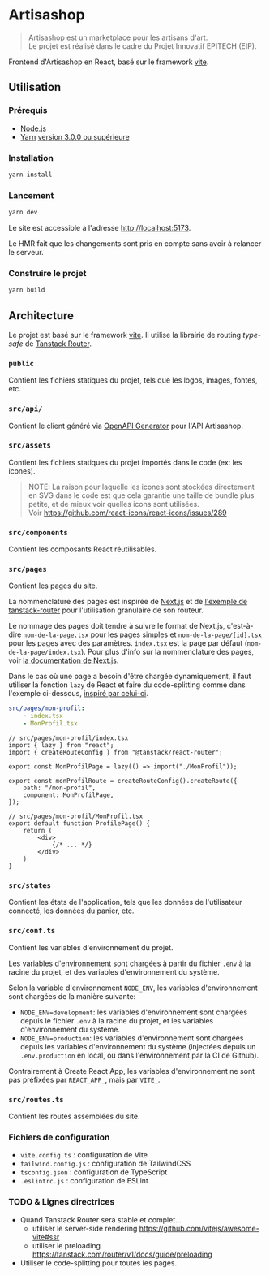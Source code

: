 # Artisashop

> Artisashop est un marketplace pour les artisans d'art.  
> Le projet est réalisé dans le cadre du Projet Innovatif EPITECH (EIP).

Frontend d'Artisashop en React, basé sur le framework [vite](https://vitejs.dev/).

## Utilisation

### Prérequis

-   [Node.js](https://nodejs.org/en/)
-   [Yarn](https://yarnpkg.com/lang/en/) [version 3.0.0 ou supérieure](https://yarnpkg.com/getting-started/install#updating-to-the-latest-versions)

### Installation

```bash
yarn install
```

### Lancement

```bash
yarn dev
```

Le site est accessible à l'adresse [http://localhost:5173](http://localhost:3000).

Le HMR fait que les changements sont pris en compte sans avoir à relancer le serveur.

### Construire le projet

```bash
yarn build
```

## Architecture

Le projet est basé sur le framework [vite](https://vitejs.dev/).
Il utilise la librairie de routing *type-safe* de [Tanstack Router](https://tanstack.com/router/v1).

### `public`

Contient les fichiers statiques du projet, tels que les logos, images, fontes, etc.

### `src/api/`

Contient le client généré via [OpenAPI Generator](https://openapi-generator.tech/) pour l'API Artisashop.

### `src/assets`

Contient les fichiers statiques du projet importés dans le code (ex: les icones).

> NOTE: La raison pour laquelle les icones sont stockées directement en SVG dans le code est que cela garantie une taille de bundle plus petite, et de mieux voir quelles icons sont utilisées.  
> Voir https://github.com/react-icons/react-icons/issues/289

### `src/components`

Contient les composants React réutilisables.

### `src/pages`

Contient les pages du site.

La nommenclature des pages est inspirée de [Next.js](https://nextjs.org/docs/basic-features/pages) et de [l'exemple de tanstack-router](https://github.com/TanStack/router/tree/beta/examples/react/kitchen-sink-codesplit) pour l'utilisation granulaire de son routeur.

Le nommage des pages doit tendre à suivre le format de Next.js, c'est-à-dire `nom-de-la-page.tsx` pour les pages simples et `nom-de-la-page/[id].tsx` pour les pages avec des paramètres. `index.tsx` est la page par défaut (`nom-de-la-page/index.tsx`).
Pour plus d'info sur la nommenclature des pages, voir [la documentation de Next.js](https://nextjs.org/docs/routing/introduction).

Dans le cas où une page a besoin d'être chargée dynamiquement, il faut utiliser la fonction `lazy` de React et faire du code-splitting comme dans l'exemple ci-dessous, [inspiré par celui-ci](https://github.com/TanStack/router/tree/beta/examples/react/kitchen-sink-codesplit/src/routes/expensive).

```yaml
src/pages/mon-profil:
    - index.tsx
    - MonProfil.tsx
```

```tsx
// src/pages/mon-profil/index.tsx
import { lazy } from "react";
import { createRouteConfig } from "@tanstack/react-router";

export const MonProfilPage = lazy(() => import("./MonProfil"));

export const monProfilRoute = createRouteConfig().createRoute({
    path: "/mon-profil",
    component: MonProfilPage,
});
```

```tsx
// src/pages/mon-profil/MonProfil.tsx
export default function ProfilePage() {
    return (
        <div>
            {/* ... */}
        </div>
    )
}
```

### `src/states`

Contient les états de l'application, tels que les données de l'utilisateur connecté, les données du panier, etc.

### `src/conf.ts`

Contient les variables d'environnement du projet.

Les variables d'environnement sont chargées à partir du fichier `.env` à la racine du projet, et des variables d'environnement du système.

Selon la variable d'environnement `NODE_ENV`, les variables d'environnement sont chargées de la manière suivante:

-   `NODE_ENV=development`: les variables d'environnement sont chargées depuis le fichier `.env` à la racine du projet, et les variables d'environnement du système.
-   `NODE_ENV=production`: les variables d'environnement sont chargées depuis les variables d'environnement du système (injectées depuis un `.env.production` en local, ou dans l'environnement par la CI de Github).

Contrairement à Create React App, les variables d'environnement ne sont pas préfixées par `REACT_APP_`, mais par `VITE_`.

### `src/routes.ts`

Contient les routes assemblées du site.

### Fichiers de configuration

-   `vite.config.ts` : configuration de Vite
-   `tailwind.config.js` : configuration de TailwindCSS
-   `tsconfig.json` : configuration de TypeScript
-   `.eslintrc.js` : configuration de ESLint

### TODO & Lignes directrices

-  Quand Tanstack Router sera stable et complet...
    - utiliser le server-side rendering <https://github.com/vitejs/awesome-vite#ssr>
    - utiliser le preloading <https://tanstack.com/router/v1/docs/guide/preloading>
- Utiliser le code-splitting pour toutes les pages.
